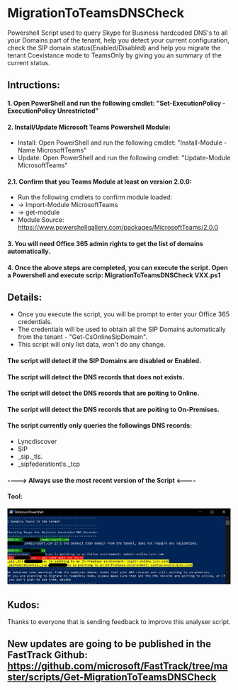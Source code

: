 # MigrationToTeamsDNSCheck
Powershell Script used to query Skype for Business hardcoded DNS's to all your Domains part of the tenant, help you detect your current configuration, check the SIP domain status(Enabled/Disabled) and help you migrate the tenant Coexistance mode to TeamsOnly by giving you an summary of the current status.
##  Intructions: 
####  1. Open PowerShell and run the following cmdlet: "Set-ExecutionPolicy -ExecutionPolicy Unrestricted"
####  2. Install/Update Microsoft Teams Powershell Module: 
- Install: Open PowerShell and run the following cmdlet: "Install-Module -Name MicrosoftTeams"
- Update: Open PowerShell and run the following cmdlet: "Update-Module MicrosoftTeams"
####  2.1. Confirm that you Teams Module at least on version 2.0.0:
- Run the following cmdlets to confirm module loaded:
- -> Import-Module MicrosoftTeams
- -> get-module
- Module Source: https://www.powershellgallery.com/packages/MicrosoftTeams/2.0.0
####  3. You will need Office 365 admin rights to get the list of domains automatically.
####  4. Once the above steps are completed, you can execute the script. Open a Powershell and execute scrip: MigrationToTeamsDNSCheck VXX.ps1
####
##  Details: 
- Once you execute the script, you will be prompt to enter your Office 365 credentials.
- The credentials will be used to obtain all the SIP Domains automatically from the tenant - "Get-CsOnlineSipDomain".
- This script will only list data, won't do any change.
#### The script will detect if the SIP Domains are disabled or Enabled.
#### The script will detect the DNS records that does not exists.
#### The script will detect the DNS records that are poiting to Online.
#### The script will detect the DNS records that are poiting to On-Premises.
#### The script currently only queries the followings DNS records:
- Lyncdiscover
- SIP
- _sip._tls.
-  _sipfederationtls._tcp
####
#### ----> Always use the most recent version of the Script <----
#### Tool:
![Tool](https://github.com/tiagoroxo/MigrationToTeamsDNSCheck/blob/main/tool.JPG?raw=true)
##  Kudos:
Thanks to everyone that is sending feedback to improve this analyser script.

## New updates are going to be published in the FastTrack Github: https://github.com/microsoft/FastTrack/tree/master/scripts/Get-MigrationToTeamsDNSCheck
